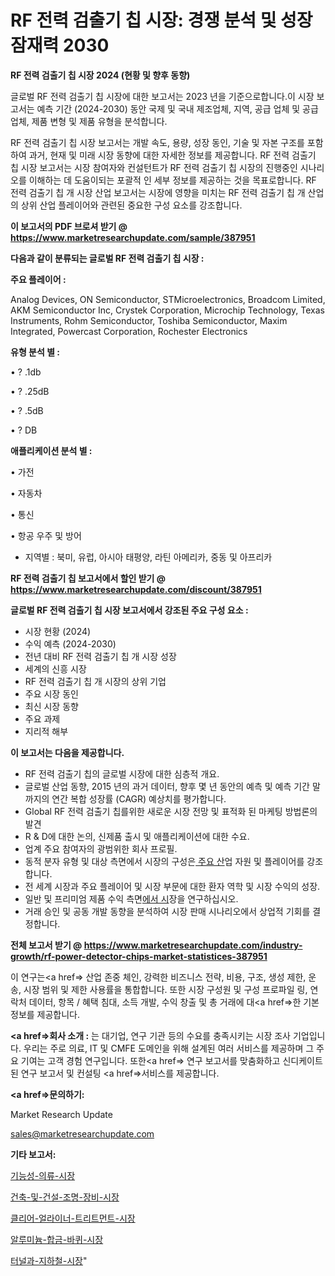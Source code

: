 # RF 전력 검출기 칩 시장: 경쟁 분석 및 성장 잠재력 2030

<strong>RF 전력 검출기 칩 시장 2024 (현황 및 향후 동향)</strong>

글로벌 RF 전력 검출기 칩 시장에 대한 보고서는 2023 년을 기준으로합니다.이 시장 보고서는 예측 기간 (2024-2030) 동안 국제 및 국내 제조업체, 지역, 공급 업체 및 공급 업체, 제품 변형 및 제품 유형을 분석합니다.

RF 전력 검출기 칩 시장 보고서는 개발 속도, 용량, 성장 동인, 기술 및 자본 구조를 포함하여 과거, 현재 및 미래 시장 동향에 대한 자세한 정보를 제공합니다. RF 전력 검출기 칩 시장 보고서는 시장 참여자와 컨설턴트가 RF 전력 검출기 칩 시장의 진행중인 시나리오를 이해하는 데 도움이되는 포괄적 인 세부 정보를 제공하는 것을 목표로합니다. RF 전력 검출기 칩 개 시장 산업 보고서는 시장에 영향을 미치는 RF 전력 검출기 칩 개 산업의 상위 산업 플레이어와 관련된 중요한 구성 요소를 강조합니다.



<strong>이 보고서의 PDF 브로셔 받기 @ <a href=https://www.marketresearchupdate.com/sample/387951>https://www.marketresearchupdate.com/sample/387951</a></strong>



<strong>다음과 같이 분류되는 글로벌 RF 전력 검출기 칩 시장 :</strong>



<strong>주요 플레이어 :</strong>

Analog Devices, ON Semiconductor, STMicroelectronics, Broadcom Limited, AKM Semiconductor Inc, Crystek Corporation, Microchip Technology, Texas Instruments, Rohm Semiconductor, Toshiba Semiconductor, Maxim Integrated, Powercast Corporation, Rochester Electronics



<strong>유형 분석 별 :</strong>

• ? .1db

• ? .25dB

• ? .5dB

• ? DB



<strong>애플리케이션 분석 별 :</strong>

• 가전

• 자동차

• 통신

• 항공 우주 및 방어

<ul>
  <li>지역별 : 북미, 유럽, 아시아 태평양, 라틴 아메리카, 중동 및 아프리카</li>
</ul>


<strong>RF 전력 검출기 칩 보고서에서 할인 받기 @ <a href=https://www.marketresearchupdate.com/discount/387951>https://www.marketresearchupdate.com/discount/387951</a></strong>



<strong>글로벌 RF 전력 검출기 칩 시장 보고서에서 강조된 주요 구성 요소 :</strong>
<ul>
  <li>시장 현황 (2024)</li>
  <li>수익 예측 (2024-2030)</li>
  <li>전년 대비 RF 전력 검출기 칩 개 시장 성장</li>
  <li>세계의 신흥 시장</li>
  <li>RF 전력 검출기 칩 개 시장의 상위 기업</li>
  <li>주요 시장 동인</li>
  <li>최신 시장 동향</li>
  <li>주요 과제</li>
  <li>지리적 해부</li>
</ul>


<strong>이 보고서는 다음을 제공합니다.</strong>
<ul>
  <li>RF 전력 검출기 칩의 글로벌 시장에 대한 심층적 개요.</li>
  <li>글로벌 산업 동향, 2015 년의 과거 데이터, 향후 몇 년 동안의 예측 및 예측 기간 말까지의 연간 복합 성장률 (CAGR) 예상치를 평가합니다.</li>
  <li>Global RF 전력 검출기 칩를위한 새로운 시장 전망 및 표적화 된 마케팅 방법론의 발견</li>
  <li>R &amp; D에 대한 논의, 신제품 출시 및 애플리케이션에 대한 수요.</li>
  <li>업계 주요 참여자의 광범위한 회사 프로필.</li>
  <li>동적 분자 유형 및 대상 측면에서 시장의 구성은<a href=> 주요 산</a>업 자원 및 플레이어를 강조합니다.</li>
  <li>전 세계 시장과 주요 플레이어 및 시장 부문에 대한 환자 역학 및 시장 수익의 성장.</li>
  <li>일반 및 프리미엄 제품 수익 측면<a href=>에서 시</a>장을 연구하십시오.</li>
  <li>거래 승인 및 공동 개발 동향을 분석하여 시장 판매 시나리오에서 상업적 기회를 결정합니다.</li>
</ul>



<strong>전체 보고서 받기 @ <a href=https://www.marketresearchupdate.com/industry-growth/rf-power-detector-chips-market-statistices-387951>https://www.marketresearchupdate.com/industry-growth/rf-power-detector-chips-market-statistices-387951</a></strong>

이 연구는<a href=> 산업 존중</a> 체인, 강력한 비즈니스 전략, 비용, 구조, 생성 제한, 운송, 시장 범위 및 제한 사용률을 통합합니다. 또한 시장 구성원 및 구성 프로파일 링, 연락처 데이터, 항목 / 혜택 침대, 소득 개발, 수익 창출 및 총 거래에 대<a href=>한 기본 </a>정보를 제공합니다.



<strong><a href=>회사 소</a>개 :</strong>
는 대기업, 연구 기관 등의 수요를 충족시키는 시장 조사 기업입니다. 우리는 주로 의료, IT 및 CMFE 도메인을 위해 설계된 여러 서비스를 제공하며 그 주요 기여는 고객 경험 연구입니다. 또한<a href=> 연구 보</a>고서를 맞춤화하고 신디케이트 된 연구 보고서 및 컨설팅 <a href=>서비스</a>를 제공합니다.



<strong><a href=>문의하기:</a></strong>

Market Research Update

sales@marketresearchupdate.com



<strong>기타 보고서:</strong>

<a href=https://www.linkedin.com/pulse/기능성-의류-시장-동향-및-성장-전망-market-matrix-musings-analysis/>기능성-의류-시장</a>

<a href=https://www.linkedin.com/pulse/건축-및-건설-조명-장비-시장-동향-성장-전망-consumer-connection-chronicles-24--4yn1f/>건축-및-건설-조명-장비-시장</a>

<a href=https://www.linkedin.com/pulse/클리어-얼라이너-트리트먼트-시장-규모-및-성장-2023-trend-tracking-tips-360-analysis-jq53f/>클리어-얼라이너-트리트먼트-시장</a>

<a href=https://www.linkedin.com/pulse/알루미늄-합금-바퀴-시장-현재-및-미래-성장-2030-isdailynews-yisrf/>알루미늄-합금-바퀴-시장</a>

<a href=https://www.linkedin.com/pulse/터널과-지하철-시장-세분화-연구-및-목표-고객2029년-consumer-connection-compendium-ana-hsmaf/>터널과-지하철-시장</a>"
